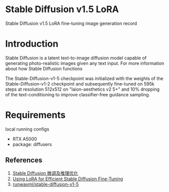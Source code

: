 # Stable Diffusion v1.5 LoRA
Stable Diffusion v1.5 LoRA fine-tuning image generation record

# Introduction
Stable Diffusion is a latent text-to-image diffusion model capable of generating photo-realistic images given any text input. For more information about how Stable Diffusion functions

The Stable-Diffusion-v1-5 checkpoint was initialized with the weights of the Stable-Diffusion-v1-2 checkpoint and subsequently fine-tuned on 595k steps at resolution 512x512 on "laion-aesthetics v2 5+" and 10% dropping of the text-conditioning to improve classifier-free guidance sampling.
# Requirements
local running configs
- RTX A5000
- package: diffusers

## References
1. [Stable Diffusion 微调及推理优化](https://cloud.tencent.com/developer/article/2302436)
2. [Using LoRA for Efficient Stable Diffusion Fine-Tuning](https://huggingface.co/blog/lora)
3. [runwayml/stable-diffusion-v1-5](https://huggingface.co/runwayml/stable-diffusion-v1-5)
